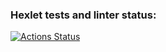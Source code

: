 ### Hexlet tests and linter status:
[![Actions Status](https://github.com/mehmcode/python-project-49/workflows/hexlet-check/badge.svg)](https://github.com/mehmcode/python-project-49/actions)